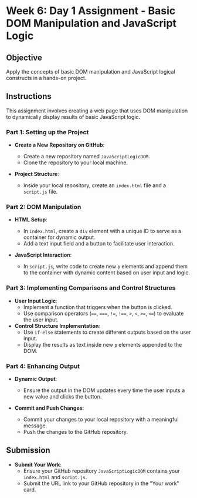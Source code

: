 # Week 6: Day 1 Assignment - Basic DOM Manipulation and JavaScript Logic

## Objective

Apply the concepts of basic DOM manipulation and JavaScript logical constructs in a hands-on project.

## Instructions

This assignment involves creating a web page that uses DOM manipulation to dynamically display results of basic JavaScript logic.

### Part 1: Setting up the Project

- **Create a New Repository on GitHub**:

  - Create a new repository named `JavaScriptLogicDOM`.
  - Clone the repository to your local machine.

- **Project Structure**:
  - Inside your local repository, create an `index.html` file and a `script.js` file.

### Part 2: DOM Manipulation

- **HTML Setup**:

  - In `index.html`, create a `div` element with a unique ID to serve as a container for dynamic output.
  - Add a text input field and a button to facilitate user interaction.

- **JavaScript Interaction**:
  - In `script.js`, write code to create new `p` elements and append them to the container with dynamic content based on user input and logic.

### Part 3: Implementing Comparisons and Control Structures

- **User Input Logic**:
  - Implement a function that triggers when the button is clicked.
  - Use comparison operators (`==`, `===`, `!=`, `!==`, `>`, `<`, `>=`, `<=`) to evaluate the user input.
- **Control Structure Implementation**:
  - Use `if-else` statements to create different outputs based on the user input.
  - Display the results as text inside new `p` elements appended to the DOM.

### Part 4: Enhancing Output

- **Dynamic Output**:

  - Ensure the output in the DOM updates every time the user inputs a new value and clicks the button.

- **Commit and Push Changes**:
  - Commit your changes to your local repository with a meaningful message.
  - Push the changes to the GitHub repository.

## Submission

- **Submit Your Work**:
  - Ensure your GitHub repository `JavaScriptLogicDOM` contains your `index.html` and `script.js`.
  - Submit the URL link to your GitHub repository in the "Your work" card.
